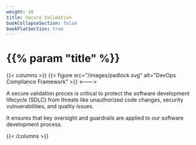 ```yaml
---
weight: 20
title: Secure Validation
bookCollapseSection: false
bookFlatSection: true
---
```


# {{% param "title" %}}

{{< columns >}}
{{< figure src="/images/padlock.svg" alt="DevOps Compliance Framework" >}}
<--->

A secure validation proces is critical to protect the software development lifecycle (SDLC) from threats like unauthorized code changes, security vulnuerabilities, and quality issues. 

It ensures that key oversight and guardrails are applied to our software development process.


{{< /columns >}}
